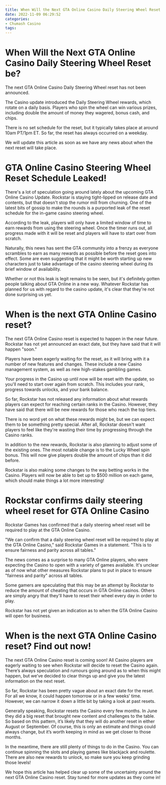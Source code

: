 ```yaml
---
title: When Will the Next GTA Online Casino Daily Steering Wheel Reset be
date: 2022-11-09 06:29:52
categories:
- Chumash Casino
tags:
---
```



#  When Will the Next GTA Online Casino Daily Steering Wheel Reset be?

The next GTA Online Casino Daily Steering Wheel reset has not been announced.

The Casino update introduced the Daily Steering Wheel rewards, which rotate on a daily basis. Players who spin the wheel can win various prizes, including double the amount of money they wagered, bonus cash, and chips.

There is no set schedule for the reset, but it typically takes place at around 10am PT/1pm ET. So far, the reset has always occurred on a weekday.

We will update this article as soon as we have any news about when the next reset will take place.

#  GTA Online Casino Steering Wheel Reset Schedule Leaked!

There's a lot of speculation going around lately about the upcoming GTA Online Casino Update. Rockstar is staying tight-lipped on release date and contents, but that doesn't stop the rumor mill from churning. One of the latest bits of gossip to make the rounds is a purported leak of the reset schedule for the in-game casino steering wheel.

According to the leak, players will only have a limited window of time to earn rewards from using the steering wheel. Once the timer runs out, all progress made with it will be reset and players will have to start over from scratch.

Naturally, this news has sent the GTA community into a frenzy as everyone scrambles to earn as many rewards as possible before the reset goes into effect. Some are even suggesting that it might be worth starting up new characters just to take advantage of the casino steering wheel during its brief window of availability.

Whether or not this leak is legit remains to be seen, but it's definitely gotten people talking about GTA Online in a new way. Whatever Rockstar has planned for us with regard to the casino update, it's clear that they're not done surprising us yet.

#  When is the next GTA Online Casino reset?

The next GTA Online Casino reset is expected to happen in the near future. Rockstar has not yet announced an exact date, but they have said that it will happen "soon."

Players have been eagerly waiting for the reset, as it will bring with it a number of new features and changes. These include a new Casino management system, as well as new high-stakes gambling games.

Your progress in the Casino up until now will be reset with the update, so you'll need to start over again from scratch. This includes your rank, progress towards unlocks, and your bank balance.

So far, Rockstar has not released any information about what rewards players can expect for reaching certain ranks in the Casino. However, they have said that there will be new rewards for those who reach the top tiers.

There is no word yet on what these rewards might be, but we can expect them to be something pretty special. After all, Rockstar doesn't want players to feel like they're wasting their time by progressing through the Casino ranks.

In addition to the new rewards, Rockstar is also planning to adjust some of the existing ones. The most notable change is to the Lucky Wheel spin bonus. This will now give players double the amount of chips than it did before.

Rockstar is also making some changes to the way betting works in the Casino. Players will now be able to bet up to $500 million on each game, which should make things a lot more interesting!

#  Rockstar confirms daily steering wheel reset for GTA Online Casino

Rockstar Games has confirmed that a daily steering wheel reset will be required to play at the GTA Online Casino.

"We can confirm that a daily steering wheel reset will be required to play at the GTA Online Casino," said Rockstar Games in a statement. "This is to ensure fairness and parity across all tables."

The news comes as a surprise to many GTA Online players, who were expecting the Casino to open with a variety of games available. It's unclear as of now what other measures Rockstar plans to put in place to ensure "fairness and parity" across all tables.

Some gamers are speculating that this may be an attempt by Rockstar to reduce the amount of cheating that occurs in GTA Online casinos. Others are simply angry that they'll have to reset their wheel every day in order to play.

Rockstar has not yet given an indication as to when the GTA Online Casino will open for business.

#  When is the next GTA Online Casino reset? Find out now!

The next GTA Online Casino reset is coming soon! All Casino players are eagerly waiting to see when Rockstar will decide to reset the Casino again. There’s always speculation and rumours going around as to when this might happen, but we’ve decided to clear things up and give you the latest information on the next reset.

So far, Rockstar has been pretty vague about an exact date for the reset. For all we know, it could happen tomorrow or in a few weeks’ time. However, we can narrow it down a little bit by taking a look at past resets.

Generally speaking, Rockstar resets the Casino every few months. In June they did a big reset that brought new content and challenges to the table. So based on this pattern, it’s likely that they will do another reset in either August or September. Of course, this is only an estimate and things could always change, but it’s worth keeping in mind as we get closer to those months.

In the meantime, there are still plenty of things to do in the Casino. You can continue spinning the slots and playing games like blackjack and roulette. There are also new rewards to unlock, so make sure you keep grinding those levels!

We hope this article has helped clear up some of the uncertainty around the next GTA Online Casino reset. Stay tuned for more updates as they come in!